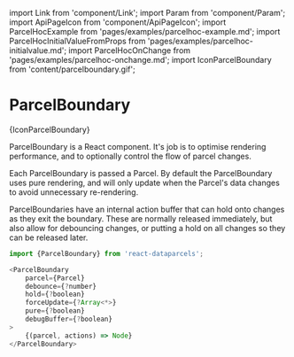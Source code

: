 import Link from 'component/Link';
import Param from 'component/Param';
import ApiPageIcon from 'component/ApiPageIcon';
import ParcelHocExample from 'pages/examples/parcelhoc-example.md';
import ParcelHocInitialValueFromProps from 'pages/examples/parcelhoc-initialvalue.md';
import ParcelHocOnChange from 'pages/examples/parcelhoc-onchange.md';
import IconParcelBoundary from 'content/parcelboundary.gif';

# ParcelBoundary

<ApiPageIcon>{IconParcelBoundary}</ApiPageIcon>

ParcelBoundary is a React component. It's job is to optimise rendering performance, and to optionally control the flow of parcel changes.

Each ParcelBoundary is passed a Parcel. By default the ParcelBoundary uses pure rendering, and will only update when the Parcel's data changes to avoid unnecessary re-rendering.

ParcelBoundaries have an internal action buffer that can hold onto changes as they exit the boundary. These are normally released immediately, but also allow for debouncing changes, or putting a hold on all changes so they can be released later.

```js
import {ParcelBoundary} from 'react-dataparcels';
```

```js
<ParcelBoundary
    parcel={Parcel}
    debounce={?number}
    hold={?boolean}
    forceUpdate={?Array<*>}
    pure={?boolean}
    debugBuffer={?boolean}
>
    {(parcel, actions) => Node}
</ParcelBoundary>
```
